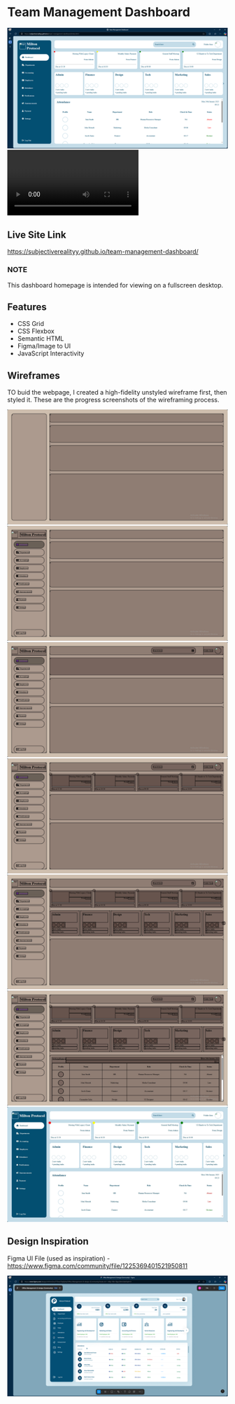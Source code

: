 # Team Management Dashboard

![Team Management Dashboard](images/Team%20Management%20Dashboard%20(HTML,%20CSS,%20JavaScript).png)
![Team Management Dashboard Demo Video](videos/Team%20Management%20Dashboard%20Demo%20Video.mp4)

## Live Site Link
https://subjectiverealityy.github.io/team-management-dashboard/

### NOTE
This dashboard homepage is intended for viewing on a fullscreen desktop.

## Features
- CSS Grid
- CSS Flexbox
- Semantic HTML
- Figma/Image to UI
- JavaScript Interactivity

## Wireframes
TO buid the webpage, I created a high-fidelity unstyled wireframe first, then styled it. These are the progress screenshots of the wireframing process.

![](images/progress-screenshots/create%20wireframe.png)
![](images/progress-screenshots/create%20main-1%20wireframe%20and%20add%20JavaScript%20functionality.png)
![](images/progress-screenshots/create%20main-2%20wireframe.png)
![](images/progress-screenshots/create%20main-3%20wireframe.png)
![](images/progress-screenshots/create%20main-4%20wireframe%20and%20add%20JavaScript%20functionality.png)
![](images/progress-screenshots/create%20main-5%20wireframe.png)
![](images/progress-screenshots/add%20CSS%20styling%20and%20mobile%20responsiveness.png)

## Design Inspiration
Figma UI File (used as inspiration) - https://www.figma.com/community/file/1225369401521950811

![Design Inspiration for Team Management Dashboard](images/Design%20Inspiration%20for%20Team%20Management%20Dashboard.png)